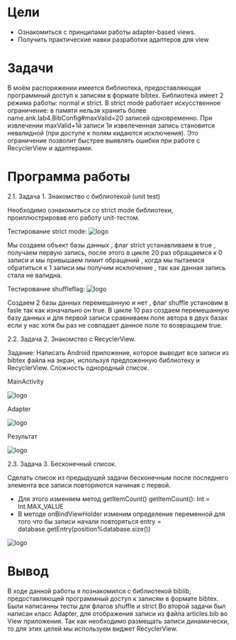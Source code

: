 # Цели
 - Ознакомиться с принципами работы adapter-based views.
 - Получить практические навки разработки адаптеров для view
# Задачи
В моём распоряжении имеется библиотека, предоставляющая программный доступ к записям в формате bibtex. Библиотека имеет 2 режима работы: normal и strict. В strict mode работает искусственное ограничение: в памяти нельзя хранить более name.ank.lab4.BibConfig#maxValid=20 записей одновременно. При извлечении maxValid+1й записи 1я извелеченная запись становится невалидной (при доступе к полям кидаются исключения). Это ограничение позволит быстрее выявлять ошибки при работе с RecyclerView и адаптерами.

# Программа работы
2.1. Задача 1. Знакомство с библиотекой (unit test)

Необходимо ознакомиться со strict mode библиотеки, проиллюстрировав его работу unit-тестом.

Тестирование strict mode:
![logo](https://i.ibb.co/cbLjhqd/image.png)

Мы создаем объект базы данных , флаг strict устанавливаем в true , получаем первую запись, после этого в цикле 20 раз обращаемся к 0 записи и мы привышаем лимит обращений , когда мы пытаемся обратиться к 1 записи мы получим исключение , так как данная запись стала не валидна.

Тестирование shuffleflag:
![logo](https://i.ibb.co/qmMGpfm/image.png)

Создаем 2 базы данных перемешанную и нет , флаг shuffle установим в fasle так как изначально он true. В цикле 10 раз создаем перемешанную базу данных и для первой записи сравниваем поле автора в двух базах если у нас хотя бы раз не совпадает данное поле то возвращаем true.

2.2. Задача 2. Знакомство с RecyclerView.

Задание: Написать Android приложение, которое выводит все записи из bibtex файла на экран, используя предложенную библиотеку и RecyclerView. Сложность однородный список.

MainActivity

![logo](https://i.ibb.co/rxzT2nc/image.png)

Adapter

![logo](https://i.ibb.co/jTQYzr6/image.png)

Результат

![logo](https://i.ibb.co/bPtNyRL/image.png)

2.3. Задача 3. Бесконечный список.

Сделать список из предыдущей задачи бесконечным после последнего элемента все записи повторяются начиная с первой.

- Для этого изменяем метод getItemCount()
getItemCount(): Int = Int.MAX_VALUE
- В методе onBindViewHolder изменим определение переменной для того что бы записи начали повторяться
entry = database.getEntry(position%database.size())

![logo](https://i.ibb.co/Wxfjxty/image.png)

# Вывод

В ходе данной работы я познакомился с библиотекой biblib, предоставляющей программный доступ к записям в формате bibtex. Были написанны тесты для флагов shuffle и strict
Во второй задачи был написан класс Adapter, для отображения записи из файла articles.bib во View приложения. Так как необходимо размещать записи динамически, то для этих целей мы используем виджет RecyclerView.
